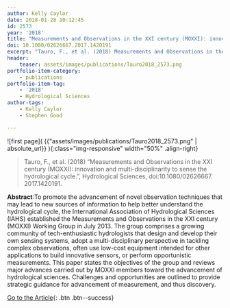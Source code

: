 ```yaml
---
author: Kelly Caylor
date: 2018-01-28 10:12:45
id: 2573
year: '2018'
title: "Measurements and Observations in the XXI century (MOXXI): innovation and multi-disciplinarity to sense the hydrological cycle."
doi: 10.1080/02626667.2017.1420191
excerpt: "Tauro, F., et al. (2018) Measurements and Observations in the XXI century (MOXXI): innovation and multi-disciplinarity to sense the hydrological cycle., Hydrological Sciences, doi:10.1080/02626667. 2017.1420191"
header:
    teaser: assets/images/publications/Tauro2018_2573.png
portfolio-item-category:
    - publications
portfolio-item-tag:
    - '2018'
    - Hydrological Sciences
author-tags:
    - Kelly Caylor
    - Stephen Good

---
```


![first page]( {{"assets/images/publications/Tauro2018_2573.png" | absolute_url}} ){:class="img-responsive" width="50%" .align-right}


> Tauro, F., et al. (2018) “Measurements and Observations in the XXI century (MOXXI): innovation and multi-disciplinarity to sense the hydrological cycle.”, Hydrological Sciences, doi:10.1080/02626667. 2017.1420191.


**Abstract**:To promote the advancement of novel observation techniques that may lead to new sources of information to help better understand the hydrological cycle, the International Association of Hydrological Sciences (IAHS) established the Measurements and Observations in the XXI century (MOXXI) Working Group in July 2013. The group comprises a growing community of tech-enthusiastic hydrologists that design and develop their own sensing systems, adopt a multi-disciplinary perspective in tackling complex observations, often use low-cost equipment intended for other applications to build innovative sensors, or perform opportunistic measurements. This paper states the objectives of the group and reviews major advances carried out by MOXXI members toward the advancement of hydrological sciences. Challenges and opportunities are outlined to provide strategic guidance for advancement of measurement, and thus discovery.



[Go to the Article](http://www.tandfonline.com/doi/abs/10.1080/02626667.2017.1420191){: .btn .btn--success}